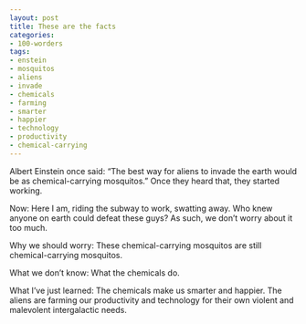 ```yaml
---
layout: post
title: These are the facts
categories:
- 100-worders
tags:
- enstein
- mosquitos
- aliens
- invade
- chemicals
- farming
- smarter
- happier
- technology
- productivity
- chemical-carrying
---
```

Albert Einstein once said: “The best way for aliens to invade the earth would be as chemical-carrying mosquitos.” Once they heard that, they started working.

Now: Here I am, riding the subway to work, swatting away. Who knew anyone on earth could defeat these guys? As such, we don’t worry about it too much.

Why we should worry: These chemical-carrying mosquitos are still chemical-carrying mosquitos. 

What we don’t know: What the chemicals do.

What I’ve just learned: The chemicals make us smarter and happier. The aliens are farming our productivity and technology for their own violent and malevolent intergalactic needs.

